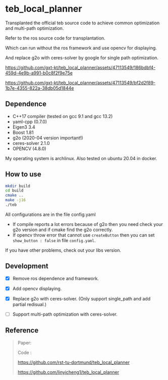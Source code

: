 # teb_local_planner

Transplanted the official teb source code to achieve common optimization and multi-path optimization.

Refer to the ros source code for transplantation.

Which can run without the ros framework and use opencv for displaying.

And replace g2o with ceres-solver by google for single path optimization.


https://github.com/gxt-kt/teb_local_planner/assets/47113549/186bdbf4-459d-4e9b-a991-b0c8f2f9e75e

https://github.com/gxt-kt/teb_local_planner/assets/47113549/bf2d2f89-1b7e-4355-822a-38db05d1844e


## Dependence

- C++17 compiler (tested on gcc 9.1 and gcc 13.2)
- yaml-cpp (0.7.0)
- Eigen3 3.4
- Boost 1.81
- g2o (2020-04 version important!)
- ceres-solver 2.1.0
- OPENCV (4.8.0)

My operating system is archlinux. Also tested on ubuntu 20.04 in docker.


## How to use

```bash
mkdir build
cd build
cmake ..
make -j16
./teb
```

All configurations are in the file config.yaml 

- If compile reports a lot errors because of g2o then you need check your g2o version and if cmake find the g2o correctly.
- If opencv throw error that cannot use `createButton` then you can set `show_button : false` in file `config.yaml`.

If you have other problems, check out your libs version.

## Development

- [x] Remove ros dependence and framework.

- [x] Add opencv displaying.

- [x] Replace g2o with ceres-solver. (Only support single_path and add partial redisual.)

- [ ] Support multi-path optimization with ceres-solver.


## Reference

> 
> Paper:
> 
> 
> Code :
> 
> https://github.com/rst-tu-dortmund/teb_local_planner
> 
> https://github.com/linyicheng1/teb_local_planner
> 
